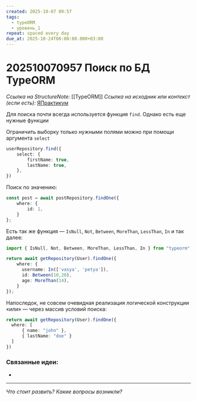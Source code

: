 ```yaml
---
created: 2025-10-07 09:57
tags:
  - typeORM
  - уровень_1
repeat: spaced every day
due_at: 2025-10-24T06:00:00.000+03:00
---
```

# 202510070957 Поиск по БД TypeORM

*Ссылка на StructureNote:* [[TypeORM]]
*Ссылка на исходник или контекст (если есть):* [ЯПрактикум](https://practicum.yandex.ru/learn/backend-nodejs/courses/a4214ab0-2146-4152-b90e-651bf4c7ca5e/sprints/564244/topics/104f2765-a9c9-4617-8a5e-f21b675cf9b3/lessons/5674c491-8940-41ba-bf49-d6da1cbe2337/)

Для поиска почти всегда используется функция `find`. Однако есть еще нужные функции

Ограничить выборку только нужными полями можно при помощи аргумента `select`

```ts
userRepository.find({
    select: {
        firstName: true,
        lastName: true,
    },
})
```

Поиск по значению:

```ts
const post = await postRepository.findOne({
    where: {
        id: 1,
    }
};
```

Есть так же функция — `IsNull`, `Not`, `Between`, `MoreThan`, `LessThan`, `In` и так далее:

```ts
import { IsNull, Not, Between, MoreThan, LessThan, In } from "typeorm";

return await getRepository(User).findOne({
    where: { 
      username: In(['vasya', 'petya']),
      id: Between(10,20),
      age: MoreThan(14),
    }
});
```

Напоследок, не совсем очевидная реализация логической конструкции «или» — через массив условий поиска:

```ts
return await getRepository(User).findOne({
  where: [
      { name: "john" },
      { lastName: "doe" }
  ]
})
```

### Связанные идеи:

* 

---

*Что стоит развить? Какие вопросы возникли?*
